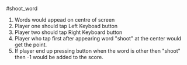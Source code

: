 #shoot_word
1. Words would appead on centre of screen
2. Player one should tap Left Keyboad button
3. Player two should tap Right Keyboard button
4. Player who tap first after appearing word "shoot" at the center would get the point.
5. If player end up pressing button when the word is other then "shoot" then -1 would be added to the score.


